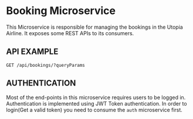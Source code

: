 # Booking Microservice 

This Microservice is responsible for managing the bookings in the Utopia Airline. It exposes some REST APIs to its consumers. 

## API EXAMPLE

`GET /api/bookings/?queryParams`

## AUTHENTICATION

Most of the end-points in this microservice requires users to be logged in. Authentication is implemented using JWT Token authentication. In order to login(Get a valid token) you need to consume the `auth` microservice first. 